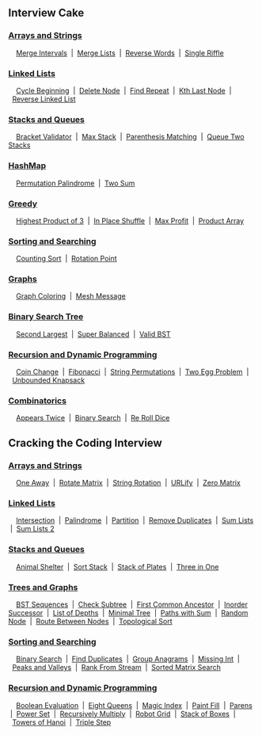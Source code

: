 ## Interview Cake

### [Arrays and Strings](https://github.com/AmanKishore/CodingChallenges/tree/master/Interview%20Cake/Arrays%20and%20Strings)
&nbsp;&nbsp;&nbsp;&nbsp;[Merge Intervals](https://github.com/AmanKishore/CodingChallenges/blob/master/Interview%20Cake/Arrays%20and%20Strings/MergeIntervals.py)
&nbsp;|&nbsp;&nbsp;[Merge Lists](https://github.com/AmanKishore/CodingChallenges/blob/master/Interview%20Cake/Arrays%20and%20Strings/MergeLists.py)
&nbsp;|&nbsp;&nbsp;[Reverse Words](https://github.com/AmanKishore/CodingChallenges/blob/master/Interview%20Cake/Arrays%20and%20Strings/ReverseWords.py)
&nbsp;|&nbsp;&nbsp;[Single Riffle](https://github.com/AmanKishore/CodingChallenges/blob/master/Interview%20Cake/Arrays%20and%20Strings/SingleRiffle.py)

### [Linked Lists](https://github.com/AmanKishore/CodingChallenges/tree/master/Interview%20Cake/Linked%20Lists)
&nbsp;&nbsp;&nbsp;&nbsp;[Cycle Beginning](https://github.com/AmanKishore/CodingChallenges/blob/master/Interview%20Cake/Linked%20Lists/ContainsCycle.py)
&nbsp;|&nbsp;&nbsp;[Delete Node](https://github.com/AmanKishore/CodingChallenges/blob/master/Interview%20Cake/Linked%20Lists/DeleteNode.py)
&nbsp;|&nbsp;&nbsp;[Find Repeat](https://github.com/AmanKishore/CodingChallenges/blob/master/Interview%20Cake/Linked%20Lists/FindRepeat.py)
&nbsp;|&nbsp;&nbsp;[Kth Last Node](https://github.com/AmanKishore/CodingChallenges/blob/master/Interview%20Cake/Linked%20Lists/KthLastNode.py)
&nbsp;|&nbsp;&nbsp;[Reverse Linked List](https://github.com/AmanKishore/CodingChallenges/blob/master/Interview%20Cake/Linked%20Lists/ReverseLinkedList.py)

### [Stacks and Queues](https://github.com/AmanKishore/CodingChallenges/tree/master/Interview%20Cake/Stacks%20and%20Queues)
&nbsp;&nbsp;&nbsp;&nbsp;[Bracket Validator](https://github.com/AmanKishore/CodingChallenges/blob/master/Interview%20Cake/Stacks%20and%20Queues/BracketValidator.py)
&nbsp;|&nbsp;&nbsp;[Max Stack](https://github.com/AmanKishore/CodingChallenges/blob/master/Interview%20Cake/Stacks%20and%20Queues/MaxStack.py)
&nbsp;|&nbsp;&nbsp;[Parenthesis Matching](https://github.com/AmanKishore/CodingChallenges/blob/master/Interview%20Cake/Stacks%20and%20Queues/MatchingParenthesis.py)
&nbsp;|&nbsp;&nbsp;[Queue Two Stacks](https://github.com/AmanKishore/CodingChallenges/blob/master/Interview%20Cake/Stacks%20and%20Queues/QueueTwoStacks.py)

### [HashMap](https://github.com/AmanKishore/CodingChallenges/tree/master/Interview%20Cake/HashMaps)
&nbsp;&nbsp;&nbsp;&nbsp;[Permutation Palindrome](https://github.com/AmanKishore/CodingChallenges/blob/master/Interview%20Cake/HashMaps/PermutationPalindrome.py)
&nbsp;|&nbsp;&nbsp;[Two Sum](https://github.com/AmanKishore/CodingChallenges/blob/master/Interview%20Cake/HashMaps/TwoSum.py)

### [Greedy](https://github.com/AmanKishore/CodingChallenges/tree/master/Interview%20Cake/Greedy)
&nbsp;&nbsp;&nbsp;&nbsp;[Highest Product of 3](https://github.com/AmanKishore/CodingChallenges/blob/master/Interview%20Cake/Greedy/HighestProd3.py)
&nbsp;|&nbsp;&nbsp;[In Place Shuffle](https://github.com/AmanKishore/CodingChallenges/blob/master/Interview%20Cake/Greedy/InPlaceShuffle.py)
&nbsp;|&nbsp;&nbsp;[Max Profit](https://github.com/AmanKishore/CodingChallenges/blob/master/Interview%20Cake/Greedy/MaxProfit.py)
&nbsp;|&nbsp;&nbsp;[Product Array](https://github.com/AmanKishore/CodingChallenges/blob/master/Interview%20Cake/Greedy/ProductArray.py)

### [Sorting and Searching](https://github.com/AmanKishore/CodingChallenges/tree/master/Interview%20Cake/Sorting%20and%20Searching)
&nbsp;&nbsp;&nbsp;&nbsp;[Counting Sort](https://github.com/AmanKishore/CodingChallenges/blob/master/Interview%20Cake/Sorting%20and%20Searching/CountingSort.py)
&nbsp;|&nbsp;&nbsp;[Rotation Point](https://github.com/AmanKishore/CodingChallenges/blob/master/Interview%20Cake/Sorting%20and%20Searching/RotationPoint.py)

### [Graphs](https://github.com/AmanKishore/CodingChallenges/tree/master/Interview%20Cake/Graphs)
&nbsp;&nbsp;&nbsp;&nbsp;[Graph Coloring](https://github.com/AmanKishore/CodingChallenges/blob/master/Interview%20Cake/Graphs/GraphColoring.py)
&nbsp;|&nbsp;&nbsp;[Mesh Message](https://github.com/AmanKishore/CodingChallenges/blob/master/Interview%20Cake/Graphs/MeshMessage.py)

### [Binary Search Tree](https://github.com/AmanKishore/CodingChallenges/tree/master/Interview%20Cake/Binary%20Search%20Trees)
&nbsp;&nbsp;&nbsp;&nbsp;[Second Largest](https://github.com/AmanKishore/CodingChallenges/blob/master/Interview%20Cake/Binary%20Search%20Trees/SecondLargest.py)
&nbsp;|&nbsp;&nbsp;[Super Balanced](https://github.com/AmanKishore/CodingChallenges/blob/master/Interview%20Cake/Binary%20Search%20Trees/SuperBalanced.py)
&nbsp;|&nbsp;&nbsp;[Valid BST](https://github.com/AmanKishore/CodingChallenges/blob/master/Interview%20Cake/Binary%20Search%20Trees/ValidBST.py)

### [Recursion and Dynamic Programming](https://github.com/AmanKishore/CodingChallenges/tree/master/Interview%20Cake/Recursion%20and%20Dynamic%20Programming)
&nbsp;&nbsp;&nbsp;&nbsp;[Coin Change](https://github.com/AmanKishore/CodingChallenges/blob/master/Interview%20Cake/Recursion%20and%20Dynamic%20Programming/CoinChange.py)
&nbsp;|&nbsp;&nbsp;[Fibonacci](https://github.com/AmanKishore/CodingChallenges/blob/master/Interview%20Cake/Recursion%20and%20Dynamic%20Programming/Fibonacci.py)
&nbsp;|&nbsp;&nbsp;[String Permutations](https://github.com/AmanKishore/CodingChallenges/blob/master/Interview%20Cake/Recursion%20and%20Dynamic%20Programming/StringPermutations.py)
&nbsp;|&nbsp;&nbsp;[Two Egg Problem](https://github.com/AmanKishore/CodingChallenges/blob/master/Interview%20Cake/Recursion%20and%20Dynamic%20Programming/TwoEggProblem.py)
&nbsp;|&nbsp;&nbsp;[Unbounded Knapsack](https://github.com/AmanKishore/CodingChallenges/blob/master/Interview%20Cake/Recursion%20and%20Dynamic%20Programming/UnboundedKnapsack.py)

### [Combinatorics](https://github.com/AmanKishore/CodingChallenges/tree/master/Interview%20Cake/Combinatorics)
&nbsp;&nbsp;&nbsp;&nbsp;[Appears Twice](https://github.com/AmanKishore/CodingChallenges/blob/master/Interview%20Cake/Combinatorics/AppearsTwice.py)
&nbsp;|&nbsp;&nbsp;[Binary Search](https://github.com/AmanKishore/CodingChallenges/blob/master/Interview%20Cake/Combinatorics/BinarySearch.py)
&nbsp;|&nbsp;&nbsp;[Re Roll Dice](https://github.com/AmanKishore/CodingChallenges/blob/master/Interview%20Cake/Combinatorics/ReRollDie.py)


## Cracking the Coding Interview

### [Arrays and Strings](https://github.com/AmanKishore/CodingChallenges/tree/master/Cracking%20the%20Coding%20Interview/Arrays%20and%20Strings)
&nbsp;&nbsp;&nbsp;&nbsp;[One Away](https://github.com/AmanKishore/CodingChallenges/blob/master/Cracking%20the%20Coding%20Interview/Arrays%20and%20Strings/OneAway.py)
&nbsp;|&nbsp;&nbsp;[Rotate Matrix](https://github.com/AmanKishore/CodingChallenges/blob/master/Cracking%20the%20Coding%20Interview/Arrays%20and%20Strings/RotateMatrix.py)
&nbsp;|&nbsp;&nbsp;[String Rotation](https://github.com/AmanKishore/CodingChallenges/blob/master/Cracking%20the%20Coding%20Interview/Arrays%20and%20Strings/StringRotation.py)
&nbsp;|&nbsp;&nbsp;[URLify](https://github.com/AmanKishore/CodingChallenges/blob/master/Cracking%20the%20Coding%20Interview/Arrays%20and%20Strings/StringRotation.py)
&nbsp;|&nbsp;&nbsp;[Zero Matrix](https://github.com/AmanKishore/CodingChallenges/blob/master/Cracking%20the%20Coding%20Interview/Arrays%20and%20Strings/ZeroMatrix.py)

### [Linked Lists](https://github.com/AmanKishore/CodingChallenges/tree/master/Cracking%20the%20Coding%20Interview/Linked%20List)
&nbsp;&nbsp;&nbsp;&nbsp;[Intersection](https://github.com/AmanKishore/CodingChallenges/blob/master/Cracking%20the%20Coding%20Interview/Linked%20List/Intersection.py)
&nbsp;|&nbsp;&nbsp;[Palindrome](https://github.com/AmanKishore/CodingChallenges/blob/master/Cracking%20the%20Coding%20Interview/Linked%20List/Palindrome.py)
&nbsp;|&nbsp;&nbsp;[Partition](https://github.com/AmanKishore/CodingChallenges/blob/master/Cracking%20the%20Coding%20Interview/Linked%20List/Partition.py)
&nbsp;|&nbsp;&nbsp;[Remove Duplicates](https://github.com/AmanKishore/CodingChallenges/blob/master/Cracking%20the%20Coding%20Interview/Linked%20List/RemoveDuplicates.py)
&nbsp;|&nbsp;&nbsp;[Sum Lists](https://github.com/AmanKishore/CodingChallenges/blob/master/Cracking%20the%20Coding%20Interview/Linked%20List/SumLists.py)
&nbsp;|&nbsp;&nbsp;[Sum Lists 2](https://github.com/AmanKishore/CodingChallenges/blob/master/Cracking%20the%20Coding%20Interview/Linked%20List/SumLists2.py)

### [Stacks and Queues](https://github.com/AmanKishore/CodingChallenges/tree/master/Cracking%20the%20Coding%20Interview/Stacks%20and%20Queues)
&nbsp;&nbsp;&nbsp;&nbsp;[Animal Shelter](https://github.com/AmanKishore/CodingChallenges/blob/master/Cracking%20the%20Coding%20Interview/Stacks%20and%20Queues/AnimalShelter.py)
&nbsp;|&nbsp;&nbsp;[Sort Stack](https://github.com/AmanKishore/CodingChallenges/blob/master/Cracking%20the%20Coding%20Interview/Stacks%20and%20Queues/SortStack.py)
&nbsp;|&nbsp;&nbsp;[Stack of Plates](https://github.com/AmanKishore/CodingChallenges/blob/master/Cracking%20the%20Coding%20Interview/Stacks%20and%20Queues/StackofPlates.py)
&nbsp;|&nbsp;&nbsp;[Three in One](https://github.com/AmanKishore/CodingChallenges/blob/master/Cracking%20the%20Coding%20Interview/Stacks%20and%20Queues/ThreeInOne.py)


### [Trees and Graphs](https://github.com/AmanKishore/CodingChallenges/tree/master/Cracking%20the%20Coding%20Interview/Trees%20and%20Graphs)
&nbsp;&nbsp;&nbsp;&nbsp;[BST Sequences](https://github.com/AmanKishore/CodingChallenges/blob/master/Cracking%20the%20Coding%20Interview/Trees%20and%20Graphs/BSTSequences.py)
&nbsp;|&nbsp;&nbsp;[Check Subtree](https://github.com/AmanKishore/CodingChallenges/blob/master/Cracking%20the%20Coding%20Interview/Trees%20and%20Graphs/CheckSubtree.py)
&nbsp;|&nbsp;&nbsp;[First Common Ancestor](https://github.com/AmanKishore/CodingChallenges/blob/master/Cracking%20the%20Coding%20Interview/Trees%20and%20Graphs/FirstCommonAncestor.py)
&nbsp;|&nbsp;&nbsp;[Inorder Successor](https://github.com/AmanKishore/CodingChallenges/blob/master/Cracking%20the%20Coding%20Interview/Trees%20and%20Graphs/InOrderSuccessor.py)
&nbsp;|&nbsp;&nbsp;[List of Depths](https://github.com/AmanKishore/CodingChallenges/blob/master/Cracking%20the%20Coding%20Interview/Trees%20and%20Graphs/ListofDepths.py)
&nbsp;|&nbsp;&nbsp;[Minimal Tree](https://github.com/AmanKishore/CodingChallenges/blob/master/Cracking%20the%20Coding%20Interview/Trees%20and%20Graphs/MinimalTree.py)
&nbsp;|&nbsp;&nbsp;[Paths with Sum](https://github.com/AmanKishore/CodingChallenges/blob/master/Cracking%20the%20Coding%20Interview/Trees%20and%20Graphs/PathswithSum.py)
&nbsp;|&nbsp;&nbsp;[Random Node](https://github.com/AmanKishore/CodingChallenges/blob/master/Cracking%20the%20Coding%20Interview/Trees%20and%20Graphs/RandomNode.py)
&nbsp;|&nbsp;&nbsp;[Route Between Nodes](https://github.com/AmanKishore/CodingChallenges/blob/master/Cracking%20the%20Coding%20Interview/Trees%20and%20Graphs/RouteBetweenNodes.py)
&nbsp;|&nbsp;&nbsp;[Topological Sort](https://github.com/AmanKishore/CodingChallenges/blob/master/Cracking%20the%20Coding%20Interview/Trees%20and%20Graphs/TopologicalSort.py)

### [Sorting and Searching](https://github.com/AmanKishore/CodingChallenges/tree/master/Cracking%20the%20Coding%20Interview/Sorting%20and%20Searching)
&nbsp;&nbsp;&nbsp;&nbsp;[Binary Search](https://github.com/AmanKishore/CodingChallenges/blob/master/Cracking%20the%20Coding%20Interview/Sorting%20and%20Searching/BinarySearch.py)
&nbsp;|&nbsp;&nbsp;[Find Duplicates](https://github.com/AmanKishore/CodingChallenges/blob/master/Cracking%20the%20Coding%20Interview/Sorting%20and%20Searching/FindDuplicates.py)
&nbsp;|&nbsp;&nbsp;[Group Anagrams](https://github.com/AmanKishore/CodingChallenges/blob/master/Cracking%20the%20Coding%20Interview/Sorting%20and%20Searching/GroupAnagrams.py)
&nbsp;|&nbsp;&nbsp;[Missing Int](https://github.com/AmanKishore/CodingChallenges/blob/master/Cracking%20the%20Coding%20Interview/Sorting%20and%20Searching/MissingInt.py)
&nbsp;|&nbsp;&nbsp;[Peaks and Valleys](https://github.com/AmanKishore/CodingChallenges/blob/master/Cracking%20the%20Coding%20Interview/Sorting%20and%20Searching/PeaksandValleys.py)
&nbsp;|&nbsp;&nbsp;[Rank From Stream](https://github.com/AmanKishore/CodingChallenges/blob/master/Cracking%20the%20Coding%20Interview/Sorting%20and%20Searching/RankFromStream.py)
&nbsp;|&nbsp;&nbsp;[Sorted Matrix Search](https://github.com/AmanKishore/CodingChallenges/blob/master/Cracking%20the%20Coding%20Interview/Sorting%20and%20Searching/SortedMatrixSearch.py)

### [Recursion and Dynamic Programming](https://github.com/AmanKishore/CodingChallenges/tree/master/Cracking%20the%20Coding%20Interview/Recursion%20and%20Dynamic%20Programming)
&nbsp;&nbsp;&nbsp;&nbsp;[Boolean Evaluation](https://github.com/AmanKishore/CodingChallenges/blob/master/Cracking%20the%20Coding%20Interview/Recursion%20and%20Dynamic%20Programming/BooleanEvaluation.py)
&nbsp;|&nbsp;&nbsp;[Eight Queens](https://github.com/AmanKishore/CodingChallenges/blob/master/Cracking%20the%20Coding%20Interview/Recursion%20and%20Dynamic%20Programming/EightQueens.py)
&nbsp;|&nbsp;&nbsp;[Magic Index](https://github.com/AmanKishore/CodingChallenges/blob/master/Cracking%20the%20Coding%20Interview/Recursion%20and%20Dynamic%20Programming/MagicIndex.py)
&nbsp;|&nbsp;&nbsp;[Paint Fill](https://github.com/AmanKishore/CodingChallenges/blob/master/Cracking%20the%20Coding%20Interview/Recursion%20and%20Dynamic%20Programming/PaintFill.py)
&nbsp;|&nbsp;&nbsp;[Parens](https://github.com/AmanKishore/CodingChallenges/blob/master/Cracking%20the%20Coding%20Interview/Recursion%20and%20Dynamic%20Programming/Parens.py)
&nbsp;|&nbsp;&nbsp;[Power Set](https://github.com/AmanKishore/CodingChallenges/blob/master/Cracking%20the%20Coding%20Interview/Recursion%20and%20Dynamic%20Programming/PowerSet.py)
&nbsp;|&nbsp;&nbsp;[Recursively Multiply](https://github.com/AmanKishore/CodingChallenges/blob/master/Cracking%20the%20Coding%20Interview/Recursion%20and%20Dynamic%20Programming/RecursivelyMultiply.py)
&nbsp;|&nbsp;&nbsp;[Robot Grid](https://github.com/AmanKishore/CodingChallenges/blob/master/Cracking%20the%20Coding%20Interview/Recursion%20and%20Dynamic%20Programming/RobotGrid.py)
&nbsp;|&nbsp;&nbsp;[Stack of Boxes](https://github.com/AmanKishore/CodingChallenges/blob/master/Cracking%20the%20Coding%20Interview/Recursion%20and%20Dynamic%20Programming/StackofBoxes.py)
&nbsp;|&nbsp;&nbsp;[Towers of Hanoi](https://github.com/AmanKishore/CodingChallenges/blob/master/Cracking%20the%20Coding%20Interview/Recursion%20and%20Dynamic%20Programming/TowersOfHanoi.py)
&nbsp;|&nbsp;&nbsp;[Triple Step](https://github.com/AmanKishore/CodingChallenges/blob/master/Cracking%20the%20Coding%20Interview/Recursion%20and%20Dynamic%20Programming/TripleStep.py)
